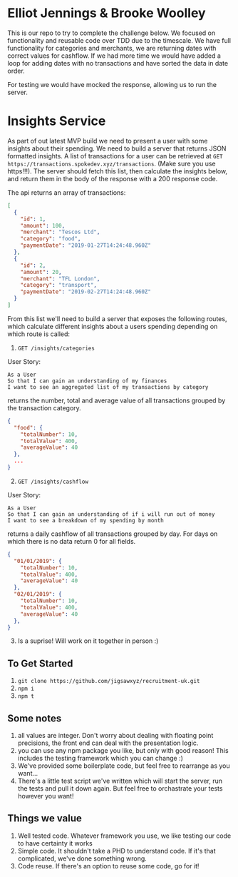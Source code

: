 # Elliot Jennings & Brooke Woolley

This is our repo to try to complete the challenge below.  We focused on functionality and reusable code over TDD due to the timescale.  We have full functionality for categories and merchants, we are returning dates with correct values for cashflow.  If we had more time we would have added a loop for adding dates with no transactions and have sorted the data in date order.

For testing we would have mocked the response, allowing us to run the server.

# Insights Service

As part of out latest MVP build we need to present a user with some insights about their spending. We need to build a server that returns JSON formatted insights. A list of transactions for a user can be retrieved at `GET https://transactions.spokedev.xyz/transactions`. (Make sure you use https!!!). The server should fetch this list, then calculate the insights below, and return them in the body of the response with a 200 response code.

The api returns an array of transactions:

```json
[
  {
    "id": 1,
    "amount": 100,
    "merchant": "Tescos Ltd",
    "category": "food",
    "paymentDate": "2019-01-27T14:24:48.960Z"
  },
  {
    "id": 2,
    "amount": 20,
    "merchant": "TFL London",
    "category": "transport",
    "paymentDate": "2019-02-27T14:24:48.960Z"
  }
]
```

From this list we'll need to build a server that exposes the following routes, which calculate different insights about a users spending depending on which route is called:

1. `GET /insights/categories`

User Story:
```
As a User
So that I can gain an understanding of my finances
I want to see an aggregated list of my transactions by category
```


returns the number, total and average value of all transactions grouped by the transaction category.

```json
{
  "food": {
    "totalNumber": 10,
    "totalValue": 400,
    "averageValue": 40
  },
  ...
}
```

2. `GET /insights/cashflow`

User Story:
```
As a User
So that I can gain an understanding of if i will run out of money
I want to see a breakdown of my spending by month
```

returns a daily cashflow of all transactions grouped by day. For days on which there is no data return 0 for all fields.

```json
{
  "01/01/2019": {
    "totalNumber": 10,
    "totalValue": 400,
    "averageValue": 40
  },
  "02/01/2019": {
    "totalNumber": 10,
    "totalValue": 400,
    "averageValue": 40
  },
}
```

3. Is a suprise! Will work on it together in person :)


## To Get Started

1. `git clone https://github.com/jigsawxyz/recruitment-uk.git`
2. `npm i`
3. `npm t`

## Some notes

1. all values are integer. Don't worry about dealing with floating point precisions, the front end can deal with the presentation logic.
2. you can use any npm package you like, but only with good reason! This includes the testing framework which you can change :)
3. We've provided some boilerplate code, but feel free to rearrange as you want...
4. There's a little test script we've written which will start the server, run the tests and pull it down again. But feel free to orchastrate your tests however you want!

## Things we value

1. Well tested code. Whatever framework you use, we like testing our code to have certainty it works
2. Simple code. It shouldn't take a PHD to understand code. If it's that complicated, we've done something wrong.
3. Code reuse. If there's an option to reuse some code, go for it!
